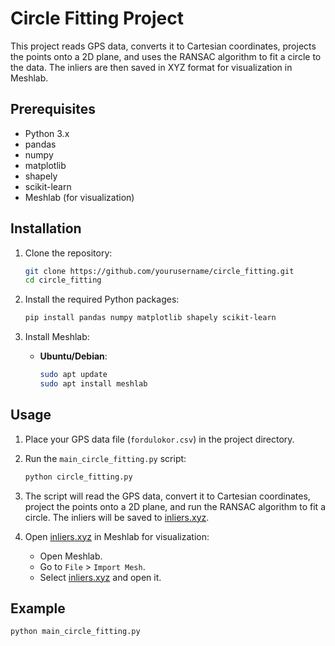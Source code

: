 # Circle Fitting Project

This project reads GPS data, converts it to Cartesian coordinates, projects the points onto a 2D plane, and uses the RANSAC algorithm to fit a circle to the data. The inliers are then saved in XYZ format for visualization in Meshlab.

## Prerequisites

- Python 3.x
- pandas
- numpy
- matplotlib
- shapely
- scikit-learn
- Meshlab (for visualization)

## Installation

1. Clone the repository:

    ```sh
    git clone https://github.com/yourusername/circle_fitting.git
    cd circle_fitting
    ```

2. Install the required Python packages:

    ```sh
    pip install pandas numpy matplotlib shapely scikit-learn
    ```

3. Install Meshlab:

    - **Ubuntu/Debian**:

        ```sh
        sudo apt update
        sudo apt install meshlab

## Usage

1. Place your GPS data file (`fordulokor.csv`) in the project directory.

2. Run the `main_circle_fitting.py` script:

    ```sh
    python circle_fitting.py
    ```

3. The script will read the GPS data, convert it to Cartesian coordinates, project the points onto a 2D plane, and run the RANSAC algorithm to fit a circle. The inliers will be saved to [inliers.xyz](http://_vscodecontentref_/0).

4. Open [inliers.xyz](http://_vscodecontentref_/1) in Meshlab for visualization:

    - Open Meshlab.
    - Go to `File` > `Import Mesh`.
    - Select [inliers.xyz](http://_vscodecontentref_/2) and open it.

## Example

```sh
python main_circle_fitting.py